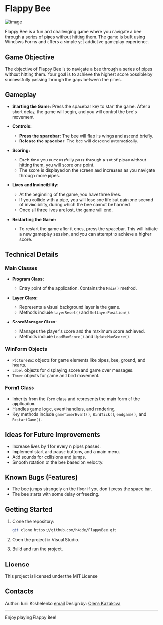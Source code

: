 # Flappy Bee
![image](https://github.com/H4ide/Flappy_Bee/assets/54513784/97a0c99b-f95f-4fb7-b248-2c2214e4a12b)

Flappy Bee is a fun and challenging game where you navigate a bee through a series of pipes without hitting them. The game is built using Windows Forms and offers a simple yet addictive gameplay experience.

## Game Objective

The objective of Flappy Bee is to navigate a bee through a series of pipes without hitting them. Your goal is to achieve the highest score possible by successfully passing through the gaps between the pipes.

## Gameplay

- **Starting the Game:** Press the spacebar key to start the game. After a short delay, the game will begin, and you will control the bee's movement.
- **Controls:**
  - **Press the spacebar:** The bee will flap its wings and ascend briefly.
  - **Release the spacebar:** The bee will descend automatically.
  
- **Scoring:**
  - Each time you successfully pass through a set of pipes without hitting them, you will score one point.
  - The score is displayed on the screen and increases as you navigate through more pipes.

- **Lives and Invincibility:**
  - At the beginning of the game, you have three lives.
  - If you collide with a pipe, you will lose one life but gain one second of invincibility, during which the bee cannot be harmed.
  - Once all three lives are lost, the game will end.

- **Restarting the Game:**
  - To restart the game after it ends, press the spacebar. This will initiate a new gameplay session, and you can attempt to achieve a higher score.

## Technical Details

### Main Classes

- **Program Class:** 
  - Entry point of the application. Contains the `Main()` method.

- **Layer Class:** 
  - Represents a visual background layer in the game.
  - Methods include `layerReset()` and `SetLayerPosition()`.

- **ScoreManager Class:**
  - Manages the player's score and the maximum score achieved.
  - Methods include `LoadMaxScore()` and `UpdateMaxScore()`.

### WinForm Objects

- `PictureBox` objects for game elements like pipes, bee, ground, and hearts.
- `Label` objects for displaying score and game over messages.
- `Timer` objects for game and bird movement.

### Form1 Class

- Inherits from the `Form` class and represents the main form of the application.
- Handles game logic, event handlers, and rendering.
- Key methods include `gameTimerEvent()`, `BirdTick()`, `endgame()`, and `RestartGame()`.

## Ideas for Future Improvements

- Increase lives by 1 for every n pipes passed.
- Implement start and pause buttons, and a main menu.
- Add sounds for collisions and jumps.
- Smooth rotation of the bee based on velocity.

## Known Bugs (Features)

- The bee jumps strangely on the floor if you don't press the space bar.
- The bee starts with some delay or freezing.

## Getting Started

1. Clone the repository:
    ```bash
    git clone https://github.com/h4ide/FlappyBee.git
    ```

2. Open the project in Visual Studio.

3. Build and run the project.



## License

This project is licensed under the MIT License.

## Contacts

Author: Iurii Koshelenko
[email](koshelenkoyura@gmail.com)
Design by: [Olena Kazakova](elenkakuki@gmail.com)

---

Enjoy playing Flappy Bee!
